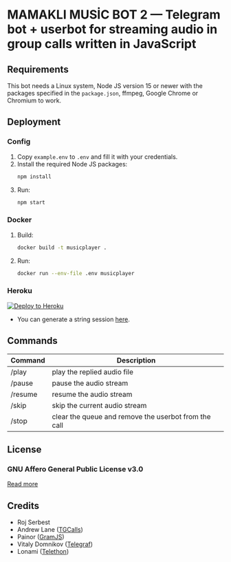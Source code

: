 # MAMAKLI MUSİC BOT 2 — Telegram bot + userbot for streaming audio in group calls written in JavaScript

## Requirements

This bot needs a Linux system, Node JS version 15 or newer with the packages specified in the `package.json`, ffmpeg, Google Chrome or Chromium to work.

## Deployment

### Config

1. Copy `example.env` to `.env` and fill it with your credentials.
2. Install the required Node JS packages:
   ```bash
   npm install
   ```
3. Run:
   ```bash
   npm start
   ```

### Docker

1. Build:
   ```bash
   docker build -t musicplayer .
   ```
2. Run:
   ```bash
   docker run --env-file .env musicplayer
   ```

### Heroku

[![Deploy to Heroku](https://www.herokucdn.com/deploy/button.svg)](https://heroku.com/deploy?template=https://github.com/mamakli06/m-sicbot)

- You can generate a string session [here](https://rojserbest.github.io/bssg).

## Commands

| Command | Description                                          |
| ------- | ---------------------------------------------------- |
| /play   | play the replied audio file                          |
| /pause  | pause the audio stream                               |
| /resume | resume the audio stream                              |
| /skip   | skip the current audio stream                        |
| /stop   | clear the queue and remove the userbot from the call |

## License

### GNU Affero General Public License v3.0

[Read more](http://www.gnu.org/licenses/#AGPL)

## Credits

- Roj Serbest
- Andrew Lane ([TGCalls](https://github.com/tgcallsjs/tgcalls))
- Painor ([GramJS](https://github.com/gram-js/gramjs))
- Vitaly Domnikov ([Telegraf](https://github.com/telegraf/telegraf))
- Lonami ([Telethon](https://github.com/lonami/telethon))

